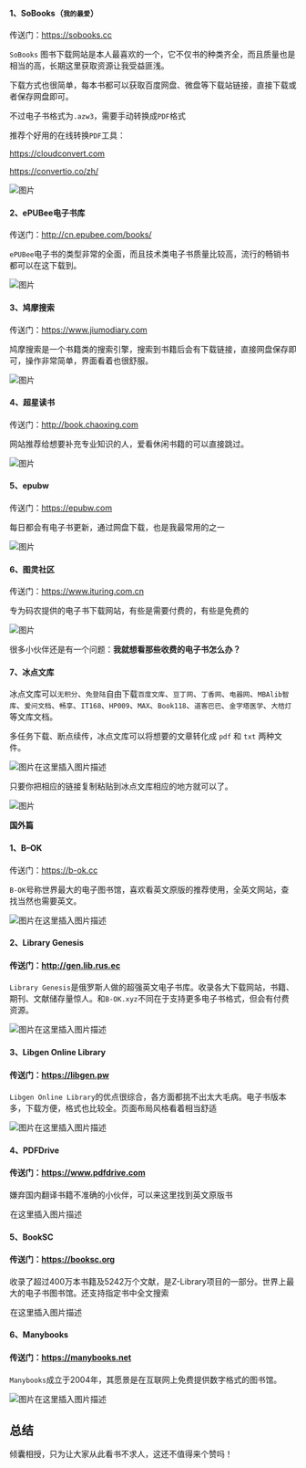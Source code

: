#### 1、SoBooks（`我的最爱`） 

传送门：https://sobooks.cc

`SoBooks` 图书下载网站是本人最喜欢的一个，它不仅书的种类齐全，而且质量也是相当的高，长期这里获取资源让我受益匪浅。

下载方式也很简单，每本书都可以获取百度网盘、微盘等下载站链接，直接下载或者保存网盘即可。

不过电子书格式为`.azw3`，需要手动转换成`PDF`格式

推荐个好用的在线转换`PDF`工具：

https://cloudconvert.com

https://convertio.co/zh/

![图片](https://mmbiz.qpic.cn/mmbiz_png/0OzaL5uW2aO7jL3DeoayGbicib7HnES4MlIJPIoBIAkXRd91eicOlaOiaW81CAFVLgRkjWfTVJpDf6MRrgJCriaK3qQ/640?wx_fmt=png&tp=webp&wxfrom=5&wx_lazy=1&wx_co=1)

#### 2、ePUBee电子书库

传送门：http://cn.epubee.com/books/

`ePUBee`电子书的类型非常的全面，而且技术类电子书质量比较高，流行的畅销书都可以在这下载到。

![图片](https://mmbiz.qpic.cn/mmbiz_png/0OzaL5uW2aO7jL3DeoayGbicib7HnES4MlIVN9QkHlGic8ZWzqF69G3lJayTOJn3QUQzP5QZxZJWsfhNa2zLvA7qg/640?wx_fmt=png&tp=webp&wxfrom=5&wx_lazy=1&wx_co=1)

#### 3、鸠摩搜索

传送门：https://www.jiumodiary.com

鸠摩搜索是一个书籍类的搜索引擎，搜索到书籍后会有下载链接，直接网盘保存即可，操作非常简单，界面看着也很舒服。

![图片](https://mmbiz.qpic.cn/mmbiz_png/0OzaL5uW2aO7jL3DeoayGbicib7HnES4MlmZ3bdLuLBpxbsNRke7pQM2QGcAL7nowuVTL9U7Xuh2WrdUlwnXQaMQ/640?wx_fmt=png&tp=webp&wxfrom=5&wx_lazy=1&wx_co=1)

#### 4、超星读书

传送门：http://book.chaoxing.com

网站推荐给想要补充专业知识的人，爱看休闲书籍的可以直接跳过。

![图片](https://mmbiz.qpic.cn/mmbiz_png/0OzaL5uW2aO7jL3DeoayGbicib7HnES4MlYj618Vn0ibpZ2ft5rFWq6L2qpbknNkvx3WZL43zbQiao4ibTpHgsl5V6A/640?wx_fmt=png&tp=webp&wxfrom=5&wx_lazy=1&wx_co=1)

#### 5、epubw

传送门：https://epubw.com

每日都会有电子书更新，通过网盘下载，也是我最常用的之一

![图片](https://mmbiz.qpic.cn/mmbiz_png/0OzaL5uW2aO7jL3DeoayGbicib7HnES4MlHJfJR1mxvT4j0uqRpRaQvKac2ur9x0tHGdSic0LO5I9fVnEmyjlw0MQ/640?wx_fmt=png&tp=webp&wxfrom=5&wx_lazy=1&wx_co=1)

#### 6、图灵社区

传送门：https://www.ituring.com.cn

专为码农提供的电子书下载网站，有些是需要付费的，有些是免费的

![图片](https://mmbiz.qpic.cn/mmbiz_png/0OzaL5uW2aO7jL3DeoayGbicib7HnES4Mla5oR0ia0sEHNmZ4afv8twnkVibkyfTD0FIqgo0QiaO1e3icO97ZXdTibXQg/640?wx_fmt=png&tp=webp&wxfrom=5&wx_lazy=1&wx_co=1)


很多小伙伴还是有一个问题：**我就想看那些收费的电子书怎么办？**

#### 7、冰点文库

冰点文库可以`无积分`、`免登陆`自由下载`百度文库`、`豆丁网`、`丁香网`、`电器网`、`MBAlib智库`、`爱问文档`、`畅享`、`IT168`、`HP009`、`MAX`、`Book118`、`道客巴巴`、`金字塔医学`、`大桔灯`等文库文档。

多任务下载、断点续传，冰点文库可以将想要的文章转化成 `pdf` 和 `txt` 两种文件。

![图片](https://mmbiz.qpic.cn/mmbiz_png/0OzaL5uW2aO7jL3DeoayGbicib7HnES4MlVywAfEZiaJnogIbnIsXrtfWAbljkb6ZvvMneTW4OekE5Ptic7Np6h9kg/640?wx_fmt=png&tp=webp&wxfrom=5&wx_lazy=1&wx_co=1)在这里插入图片描述


只要你把相应的链接复制粘贴到冰点文库相应的地方就可以了。



![图片](https://mmbiz.qpic.cn/mmbiz_png/0OzaL5uW2aO7jL3DeoayGbicib7HnES4MlDNgSo9QwzsPsibwfU231PMGWiaq9GPXagOiaDN1miazP6oPeKpcsia78SLA/640?wx_fmt=png&tp=webp&wxfrom=5&wx_lazy=1&wx_co=1)









**国外篇**







#### 1、B–OK

传送门：https://b-ok.cc

`B-OK`号称世界最大的电子图书馆，喜欢看英文原版的推荐使用，全英文网站，查找当然也需要英文。

![图片](https://mmbiz.qpic.cn/mmbiz_png/0OzaL5uW2aO7jL3DeoayGbicib7HnES4MlSicxCPddnEyqQLfiaib08feTQbaD1KY5N0TnL9X743PYIynJYafPpPjXA/640?wx_fmt=png&tp=webp&wxfrom=5&wx_lazy=1&wx_co=1)在这里插入图片描述

#### 2、Library Genesis

#### 传送门：http://gen.lib.rus.ec

`Library Genesis`是俄罗斯人做的超强英文电子书库。收录各大下载网站，书籍、期刊、文献储存量惊人。和`B-OK.xyz`不同在于支持更多电子书格式，但会有付费资源。

![图片](https://mmbiz.qpic.cn/mmbiz_png/0OzaL5uW2aO7jL3DeoayGbicib7HnES4MlFRLGPevtpdWbLiclDBD0DoCknd3lgV5vwH0ONO0tzJT3qjwh4dbDAZA/640?wx_fmt=png&tp=webp&wxfrom=5&wx_lazy=1&wx_co=1)在这里插入图片描述

#### 3、Libgen Online Library

#### 传送门：https://libgen.pw

`Libgen Online Library`的优点很综合，各方面都挑不出太大毛病。电子书版本多，下载方便，格式也比较全。页面布局风格看着相当舒适

![图片](https://mmbiz.qpic.cn/mmbiz_png/0OzaL5uW2aO7jL3DeoayGbicib7HnES4MlOK6SA3TJqRvwzsKb0xFIUbPphtZzCicCwXIVE7wmJqa54FMq9ibia4NSQ/640?wx_fmt=png&tp=webp&wxfrom=5&wx_lazy=1&wx_co=1)在这里插入图片描述

#### 4、PDFDrive

#### 传送门：https://www.pdfdrive.com

嫌弃国内翻译书籍不准确的小伙伴，可以来这里找到英文原版书

![图片](data:image/gif;base64,iVBORw0KGgoAAAANSUhEUgAAAAEAAAABCAYAAAAfFcSJAAAADUlEQVQImWNgYGBgAAAABQABh6FO1AAAAABJRU5ErkJggg==)在这里插入图片描述

#### 5、BookSC

#### 传送门：https://booksc.org

收录了超过400万本书籍及5242万个文献，是Z-Library项目的一部分。世界上最大的电子书图书馆。还支持指定书中全文搜索

![图片](data:image/gif;base64,iVBORw0KGgoAAAANSUhEUgAAAAEAAAABCAYAAAAfFcSJAAAADUlEQVQImWNgYGBgAAAABQABh6FO1AAAAABJRU5ErkJggg==)在这里插入图片描述

#### 6、Manybooks

#### 传送门：https://manybooks.net

`Manybooks`成立于2004年，其愿景是在互联网上免费提供数字格式的图书馆。

![图片](https://mmbiz.qpic.cn/mmbiz_png/0OzaL5uW2aO7jL3DeoayGbicib7HnES4Ml15zFkotUVFWvIbMWKaTPr4SSerb65ESgXeoQ24ozDMGKpf09LcpJeQ/640?wx_fmt=png&tp=webp&wxfrom=5&wx_lazy=1&wx_co=1)在这里插入图片描述



## 总结



倾囊相授，只为让大家从此看书不求人，这还不值得来个赞吗！